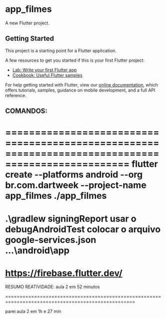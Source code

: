 # app_filmes

A new Flutter project.

## Getting Started

This project is a starting point for a Flutter application.

A few resources to get you started if this is your first Flutter project:

- [Lab: Write your first Flutter app](https://flutter.dev/docs/get-started/codelab)
- [Cookbook: Useful Flutter samples](https://flutter.dev/docs/cookbook)

For help getting started with Flutter, view our
[online documentation](https://flutter.dev/docs), which offers tutorials,
samples, guidance on mobile development, and a full API reference.

## COMANDOS:
===================================================================================================
flutter create --platforms android --org br.com.dartweek --project-name app_filmes ./app_filmes
===================================================================================================
.\gradlew signingReport
usar o debugAndroidTest
colocar o arquivo google-services.json
...\android\app
===================================================================================================
https://firebase.flutter.dev/
===================================================================================================

RESUMO REATIVIDADE:
aula 2 em 52 minutos

===================================================================================================

parei aula 2 em 1h e 27 min